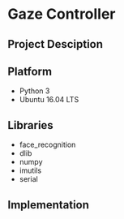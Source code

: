 # Gaze Controller

## Project Desciption 

## Platform
* Python 3
* Ubuntu 16.04 LTS

## Libraries
* face_recognition
* dlib
* numpy
* imutils
* serial

## Implementation
